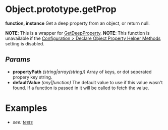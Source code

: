 # Object.prototype.getProp
**function, instance**
Get a deep property from an object, or return null.

**NOTE**: This is a wrapper for [GetDeepProperty](../Metadata/Static%20Object%20Property%20Helpers/GetDeepProperty.md).
**NOTE**: This function is unavailable if the [Configuration > Declare Object Property Helper Methods](../../../../Configuration.md) setting is disabled.
## *Params*
- **propertyPath** *(string|array(string))* Array of keys, or dot seperated propery key string.
- **defaultValue** *(any|function)* The default value to use if this value wasn't found. If a function is passed in it will be called to fetch the value.
# Examples
- *see: [tests](https://github.com/Meep-Tech/obsidian-metadata-api-plugin/blob/master/tests/function%20Object.prototype.getProp/test.md)*